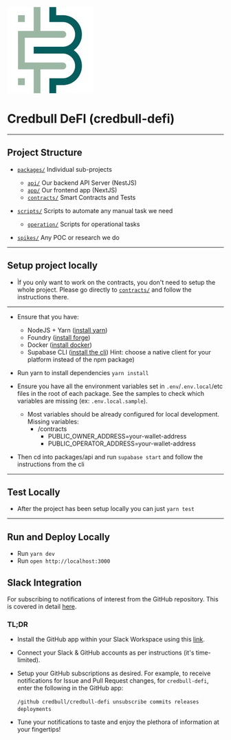 <img src="credbull-logo.jpg" alt="Credbull Logo"/>

# Credbull DeFI (credbull-defi)

---

## Project Structure

* [`packages/`](./packages) Individual sub-projects
    * [`api/`](./packages/api) Our backend API Server (NestJS)
    * [`app/`](./packages/app) Our frontend app (NextJS)
    * [`contracts/`](./packages/contracts) Smart Contracts and Tests

* [`scripts/`](./scripts) Scripts to automate any manual task we need
    * [`operation/`](./scripts/operation) Scripts for operational tasks

* [`spikes/`](./spikes) Any POC or research we do

---

## Setup project locally

- Ìf you only want to work on the contracts, you don't need to setup the whole project. Please go directly to [`contracts/`](./packages/contracts/README.md) and follow the instructions there.
---
- Ensure that you have:
    - NodeJS + Yarn ([install yarn](https://v3.yarnpkg.com/getting-started/install))
    - Foundry ([install forge](https://book.getfoundry.sh/getting-started/installation))
    - Docker ([install docker](https://docs.docker.com/get-docker/))
    - Supabase CLI ([install the cli](https://github.com/supabase/cli#install-the-cli)) Hint: choose a native client for
      your platform instead of the npm package)

- Run yarn to install dependencies ```yarn install```

- Ensure you have all the environment variables set in `.env`/`.env.local`/etc files in the root of each package. See
  the samples to check which variables are missing (ex: `.env.local.sample`).
  - Most variables should be already configured for local development. Missing variables:
    - /contracts
      - PUBLIC_OWNER_ADDRESS=your-wallet-address
      - PUBLIC_OPERATOR_ADDRESS=your-wallet-address

- Then cd into packages/api and run `supabase start` and follow the instructions from the cli

---

## Test Locally

- After the project has been setup locally you can just ```yarn test```

---

## Run and Deploy Locally

- Run ``yarn dev``
- Run ```open http://localhost:3000```

## Slack Integration
For subscribing to notifications of interest from the GitHub repository.
This is covered in detail [here](https://github.com/integrations/slack).

### TL;DR
* Install the GitHub app within your Slack Workspace using this [link](https://slack.com/apps/A01BP7R4KNY-github).
* Connect your Slack & GitHub accounts as per instructions (it's time-limited).
* Setup your GitHub subscriptions as desired. For example, to receive notifications for Issue and Pull Request changes, for `credbull-defi`, enter the following in the GitHub app:

  ```/github credbull/credbull-defi unsubscribe commits releases deployments```
* Tune your notifications to taste and enjoy the plethora of information at your fingertips! 
